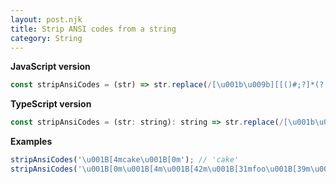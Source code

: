 ```yaml
---
layout: post.njk
title: Strip ANSI codes from a string
category: String
---
```


**JavaScript version**

```js
const stripAnsiCodes = (str) => str.replace(/[\u001b\u009b][[()#;?]*(?:[0-9]{1,4}(?:;[0-9]{0,4})*)?[0-9A-ORZcf-nqry=><]/g, '');
```

**TypeScript version**

```js
const stripAnsiCodes = (str: string): string => str.replace(/[\u001b\u009b][[()#;?]*(?:[0-9]{1,4}(?:;[0-9]{0,4})*)?[0-9A-ORZcf-nqry=><]/g, '');
```

**Examples**

```js
stripAnsiCodes('\u001B[4mcake\u001B[0m'); // 'cake'
stripAnsiCodes('\u001B[0m\u001B[4m\u001B[42m\u001B[31mfoo\u001B[39m\u001B[49m\u001B[24mfoo\u001B[0m'); // 'foofoo'
```
